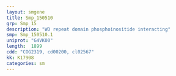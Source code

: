 ```yaml
---
layout: smgene
title: Smp_150510
grp: Smp_15
description: "WD repeat domain phosphoinositide interacting"
smp: Smp_150510.1
uniprot: "G4VK00"
length:  1899
cdd: "COG2319, cd00200, cl02567"
kk: K17908
categories: sm
---
```

